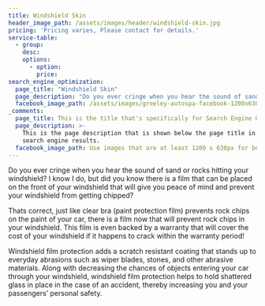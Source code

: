 ```yaml
---
title: Windshield Skin
header_image_path: /assets/images/header/windshield-skin.jpg
pricing: 'Pricing varies, Please contact for details.'
service-table:
  - group:
    desc:
    options:
      - option:
        price:
search_engine_optimization:
  page_title: "Windshield Skin"
  page_description: "Do you ever cringe when you hear the sound of sand or rocks hitting your windshield? I know I do, but did you know there is a film that can be placed on the front of your windshield that will give you peace of mind and prevent your windshield from getting chipped?"
  facebook_image_path: /assets/images/greeley-autospa-facebook-1200x630.png
_comments:
  page_title: This is the title that's specifically for Search Engine Optimization.
  page_description: >-
    This is the page description that is shown below the page title in the
    search engine results.
  facebook_image_path: Use images that are at least 1200 x 630px for best results or a minimum of at least 600 x 315px.
---
```

Do you ever cringe when you hear the sound of sand or rocks hitting your windshield? I know I do, but did you know there is a film that can be placed on the front of your windshield that will give you peace of mind and prevent your windshield from getting chipped?

Thats correct, just like clear bra (paint protection film) prevents rock chips on the paint of your car, there is a film now that will prevent rock chips in your windshield. This film is even backed by a warranty that will cover the cost of your windshield if it happens to crack within the warranty period!

Windshield film protection adds a scratch resistant coating that stands up to everyday abrasions such as wiper blades, stones, and other abrasive materials. Along with decreasing the chances of objects entering your car through your windshield, windshield film protection helps to hold shattered glass in place in the case of an accident, thereby increasing you and your passengers’ personal safety.
